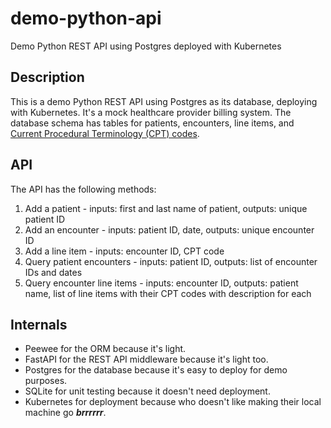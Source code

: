# demo-python-api
Demo Python REST API using Postgres deployed with Kubernetes

## Description

This is a demo Python REST API using Postgres as its database, deploying with Kubernetes. It's a mock healthcare provider billing system. The database schema has tables for patients, encounters, line items, and [Current Procedural Terminology (CPT) codes](https://www.aapc.com/resources/what-is-cpt).

## API

The API has the following methods:
1. Add a patient - inputs: first and last name of patient, outputs: unique patient ID
2. Add an encounter - inputs: patient ID, date, outputs: unique encounter ID
3. Add a line item - inputs: encounter ID, CPT code
4. Query patient encounters - inputs: patient ID, outputs: list of encounter IDs and dates
5. Query encounter line items - inputs: encounter ID, outputs: patient name, list of line items with their CPT codes with description for each

## Internals

- Peewee for the ORM because it's light.
- FastAPI for the REST API middleware because it's light too.
- Postgres for the database because it's easy to deploy for demo purposes.
- SQLite for unit testing because it doesn't need deployment.
- Kubernetes for deployment because who doesn't like making their local machine go **_brrrrrr_**.
